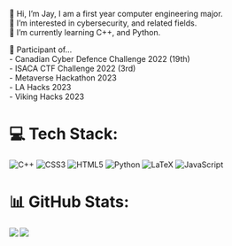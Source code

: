 👋 Hi, I’m Jay, I am a first year computer engineering major.<br>👀 I’m interested in cybersecurity, and related fields.<br>🌱 I’m currently learning C++, and Python.<br>

🔭 Participant of...<br> - Canadian Cyber Defence Challenge 2022 (19th)<br> - ISACA CTF Challenge 2022 (3rd)<br> - Metaverse Hackathon 2023<br> - LA Hacks 2023<br> - Viking Hacks 2023 
# 💻 Tech Stack:
![C++](https://img.shields.io/badge/c++-%2300599C.svg?style=for-the-badge&logo=c%2B%2B&logoColor=white) ![CSS3](https://img.shields.io/badge/css3-%231572B6.svg?style=for-the-badge&logo=css3&logoColor=white) ![HTML5](https://img.shields.io/badge/html5-%23E34F26.svg?style=for-the-badge&logo=html5&logoColor=white) ![Python](https://img.shields.io/badge/python-3670A0?style=for-the-badge&logo=python&logoColor=ffdd54) ![LaTeX](https://img.shields.io/badge/latex-%23008080.svg?style=for-the-badge&logo=latex&logoColor=white) ![JavaScript](https://img.shields.io/badge/javascript-%23323330.svg?style=for-the-badge&logo=javascript&logoColor=%23F7DF1E)
# 📊 GitHub Stats:

  <img align="left" src="https://github-readme-stats.vercel.app/api/top-langs/?username=kizum1&theme=tokyonight" />
 


 <img align="center" src="https://github-readme-stats.vercel.app/api?username=kizum1&show_icons=true&theme=tokyonight&line_height=27"/>
